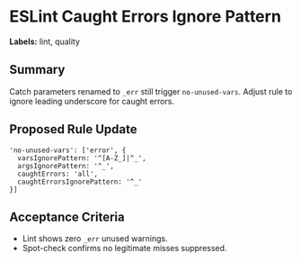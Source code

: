 # ESLint Caught Errors Ignore Pattern

**Labels:** lint, quality

## Summary
Catch parameters renamed to `_err` still trigger `no-unused-vars`. Adjust rule to ignore leading underscore for caught errors.

## Proposed Rule Update
```
'no-unused-vars': ['error', {
  varsIgnorePattern: '^[A-Z_]|^_',
  argsIgnorePattern: '^_',
  caughtErrors: 'all',
  caughtErrorsIgnorePattern: '^_'
}]
```

## Acceptance Criteria
- Lint shows zero `_err` unused warnings.
- Spot-check confirms no legitimate misses suppressed.
